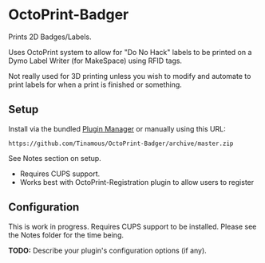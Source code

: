 # OctoPrint-Badger

Prints 2D Badges/Labels.

Uses OctoPrint system to allow for "Do No Hack" labels to be printed on a Dymo Label Writer (for MakeSpace) using RFID tags.

Not really used for 3D printing unless you wish to modify and automate to print labels for when a print is finished or something.

## Setup

Install via the bundled [Plugin Manager](https://github.com/foosel/OctoPrint/wiki/Plugin:-Plugin-Manager)
or manually using this URL:

    https://github.com/Tinamous/OctoPrint-Badger/archive/master.zip

See Notes section on setup.
* Requires CUPS support.
* Works best with OctoPrint-Registration plugin to allow users to register

## Configuration

This is work in progress. Requires CUPS support to be installed. Please see the Notes folder for the time being.

**TODO:** Describe your plugin's configuration options (if any).
